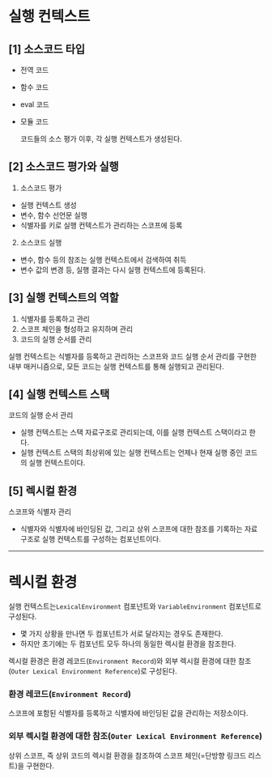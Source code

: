# 실행 컨텍스트
## [1] 소스코드 타입
- 전역 코드
- 함수 코드
- eval 코드
- 모듈 코드

  코드들의 소스 평가 이후, 각 실행 컨텍스트가 생성된다.

## [2] 소스코드 평가와 실행

1. 소스코드 평가
- 실행 컨텍스트 생성
- 변수, 함수 선언문 실행
- 식별자를 키로 실행 컨텍스트가 관리하는 스코프에 등록

2. 소스코드 실행
- 변수, 함수 등의 참조는 실행 컨텍스트에서 검색하여 취득
- 변수 값의 변경 등, 실행 결과는 다시 실행 컨텍스트에 등록된다.

## [3] 실행 컨텍스트의 역할

1. 식별자를 등록하고 관리
2. 스코프 체인을 형성하고 유지하며 관리
3. 코드의 실행 순서를 관리

실행 컨텍스트는 식별자를 등록하고 관리하는 스코프와 코드 실행 순서 관리를 구현한 내부 매커니즘으로, 모든 코드는 실행 컨텍스트를 통해 실행되고 관리된다.

## [4] 실행 컨텍스트 스택
코드의 실행 순서 관리
- 실행 컨텍스트는 스택 자료구조로 관리되는데, 이를 실행 컨텍스트 스택이라고 한다.
- 실행 컨텍스트 스택의 최상위에 있는 실행 컨텍스트는 언제나 현재 실행 중인 코드의 실행 컨텍스트이다.

## [5] 렉시컬 환경
스코프와 식별자 관리
- 식별자와 식별자에 바인딩된 값, 그리고 상위 스코프에 대한 참조를 기록하는 자료구조로 실행 컨텍스트를 구성하는 컴포넌트이다.

---
  
# 렉시컬 환경
실행 컨텍스트는`LexicalEnvironment` 컴포넌트와 `VariableEnvironment` 컴포넌트로 구성된다.
- 몇 가지 상황을 만나면 두 컴포넌트가 서로 달라지는 경우도 존재한다.
- 하지만 초기에는 두 컴포넌트 모두 하나의 동일한 렉시컬 환경을 참조한다.

렉시컬 환경은 환경 레코드(`Environment Record`)와 외부 렉시컬 환경에 대한 참조(`Outer Lexical Environment Reference`)로 구성된다.

### 환경 레코드(`Environment Record`)
스코프에 포함된 식별자를 등록하고 식별자에 바인딩된 값을 관리하는 저장소이다.

### 외부 렉시컬 환경에 대한 참조(`Outer Lexical Environment Reference`)
상위 스코프, 즉 상위 코드의 렉시컬 환경을 참조하여 스코프 체인(=단방향 링크드 리스트)을 구현한다. 
